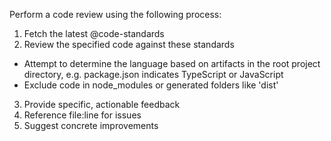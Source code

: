 Perform a code review using the following process:

1. Fetch the latest @code-standards
2. Review the specified code against these standards
  - Attempt to determine the language based on artifacts in the root project directory, e.g. package.json indicates TypeScript or JavaScript
  - Exclude code in node_modules or generated folders like 'dist'
3. Provide specific, actionable feedback
4. Reference file:line for issues
5. Suggest concrete improvements
